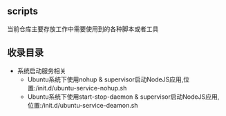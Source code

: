 ## scripts
当前仓库主要存放工作中需要使用到的各种脚本或者工具
## 收录目录
* 系统启动服务相关
    * Ubuntu系统下使用nohup & supervisor启动NodeJS应用,位置:/init.d/ubuntu-service-nohup.sh
    * Ubuntu系统下使用start-stop-daemon & supervisor启动NodeJS应用,位置:/init.d/ubuntu-service-deamon.sh